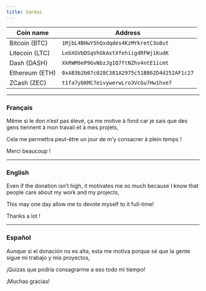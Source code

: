 ```yaml
---
title: Sandai
---
```


| Coin name      | Address                                      |
|----------------|----------------------------------------------|
| Bitcoin (BTC)  | `1MjbL4BHwY5hQxdqdes4KzMYkretC3o8ut`         |
| Litecoin (LTC) | `LebXGVbDSqVhGkAxtXfehiigdRFWjiKudK`         |
| Dash (DASH)    | `XkRWM9eP9GvNbzJg1Q7ftNZhv4ntE1icmt`         |
| Ethereum (ETH) | `0xAB3b2b07c028C381A2975c51B862D4d252AF1c27` |
| ZCash (ZEC)    | `t1fa7ybKMC7eivywerwLro3VcGu7Hw1hxe7`        |

---------------------------------------------------------------

### Français
Même si le don n’est pas élevé, ça me motive à fond car je sais que des gens tiennent à mon travail et à mes projets,

Cela me permettra peut-être un jour de m’y consacrer à plein temps !

Merci beaucoup !

---------------------------------------------------------------

### English
Even if the donation isn’t high, it motivates me so much because I know that people care about my work and my projects,

This may one day allow me to devote myself to it full-time!

Thanks a lot !

---------------------------------------------------------------

### Español
Aunque si el donación no es alta, esta me motiva porque sé que la gente sigue mi trabajo y mis proyectos,

¡Quizas que podría consagrarme a eso todo mi tiempo!

¡Muchas gracias!
